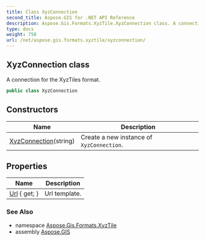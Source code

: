 ```yaml
---
title: Class XyzConnection
second_title: Aspose.GIS for .NET API Reference
description: Aspose.Gis.Formats.XyzTile.XyzConnection class. A connection for the XyzTiles format
type: docs
weight: 750
url: /net/aspose.gis.formats.xyztile/xyzconnection/
---
```

## XyzConnection class

A connection for the XyzTiles format.

```csharp
public class XyzConnection
```

## Constructors

| Name | Description |
| --- | --- |
| [XyzConnection](xyzconnection/)(string) | Create a new instance of `XyzConnection`. |

## Properties

| Name | Description |
| --- | --- |
| [Url](../../aspose.gis.formats.xyztile/xyzconnection/url/) { get; } | Url template. |

### See Also

* namespace [Aspose.Gis.Formats.XyzTile](../../aspose.gis.formats.xyztile/)
* assembly [Aspose.GIS](../../)


